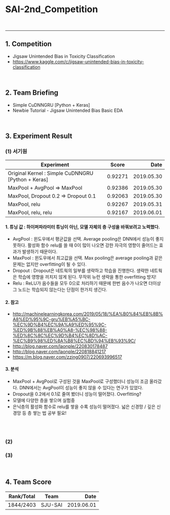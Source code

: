 # SAI-2nd_Competition

<br>
<hr>

## 1. Competition
 - Jigsaw Unintended Bias in Toxicity Classification
 - https://www.kaggle.com/c/jigsaw-unintended-bias-in-toxicity-classification

<br>

## 2. Team Briefing
 - Simple CuDNNGRU [Python + Keras]
 - Newbie Tutorial - Jigsaw Unintended Bias Basic EDA

<br>


## 3. Experiment Result
### (1) 서기원

| Experiment | Score | Date |
|---|:---:|---:|
| Original Kernel : Simple CuDNNGRU [Python + Keras] | 0.92271 | 2019.05.30 |
| MaxPool + AvgPool => MaxPool | 0.92386 | 2019.05.30 |
| MaxPool, Dropout 0.2 => Dropout 0.1 | 0.92063 | 2019.05.30 |
| MaxPool, relu | 0.92267 | 2019.05.31 |
| MaxPool, relu, relu | 0.92167 | 2019.06.01 |

#### 1. 튜닝 값 : 하이퍼파라미터 튜닝이 아닌, 모델 자체의 층 구성을 바꿔보려고 노력했다.
 - AvgPool : 윈도우에서 평균값을 선택. Average pooling은 DNN에서 성능이 좋지 못하다. 활성화 함수 relu를 쓸 때 0이 많이 나오면 강한 자극의 영향이 줄어드는 효과가 발생하기 때문이다.
 - MaxPool : 윈도우에서 최고값을 선택. Max pooling은 average pooling과 같은 문제는 없지만 overfitting이 될 수 있다.
 - Dropout : Dropout은 네트웍의 일부를 생략하고 학습을 진행한다. 생략한 네트웍은 학습에 영향을 끼치지 않게 된다. 무작위 뉴런 생략을 통한 overfitting 방지!
 - Relu : ReLU가 음수들을 모두 0으로 처리하기 때문에 한번 음수가 나오면 더이상 그 노드는 학습되지 않는다는 단점이 한가지 생긴다.
 
#### 2. 참고
 - http://machinelearningkorea.com/2019/05/18/%EA%B0%84%EB%8B%A8%ED%95%9C-gru%EB%A5%BC-%EC%9D%B4%EC%9A%A9%ED%95%9C-%ED%9B%88%EB%A0%A8-%EC%98%88-%ED%8C%8C%EC%9D%B4%EC%8D%AC-%EC%B9%98%ED%8A%B8%EC%BD%94%EB%93%9C/
 - http://blog.naver.com/laonple/220830178487
 - http://blog.naver.com/laonple/220818841217
 - https://m.blog.naver.com/zzing0907/220693996517

  
#### 3. 분석
 - MaxPool + AvgPool로 구성된 것을 MaxPool로 구성했더니 성능이 조금 올라갔다. DNN에서는 AvgPool이 성능이 좋지 않을 수 있다는 연구가 있었다.
 - Dropout을 0.2에서 0.1로 줄여 봤더니 성능이 떨어졌다. Overfitting?
 - 모델에 다양한 층을 쌓으며 실험중
 - 은닉층의 활성화 함수로 relu를 쌓을 수록 성능이 떨어졌다. 넓은 신경망 / 깊은 신경망 등 층 쌓는 법 공부 필요!

<br>
<br>

### (2) 

### (3)



<br>

## 4. Team Score

| Rank/Total | Team | Date |
|---|:---:|---:|
| 1844/2403 | SJU-SAI | 2019.06.01 |

